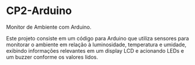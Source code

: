 # CP2-Arduino

Monitor de Ambiente com Arduino.

Este projeto consiste em um código para Arduino que utiliza sensores para monitorar o ambiente em relação à luminosidade, temperatura e umidade, exibindo informações relevantes em um display LCD e acionando LEDs e um buzzer conforme os valores lidos.
